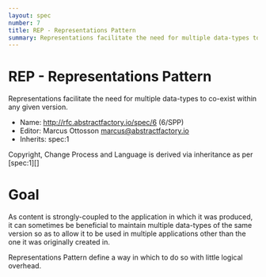 ```yaml
---
layout: spec
number: 7
title: REP - Representations Pattern
summary: Representations facilitate the need for multiple data-types to co-exist within any given version.
---
```

# REP - Representations Pattern

Representations facilitate the need for multiple data-types to co-exist within any given version.

* Name: http://rfc.abstractfactory.io/spec/6 (6/SPP)
* Editor: Marcus Ottosson <marcus@abstractfactory.io>
* Inherits: spec:1

Copyright, Change Process and Language is derived via inheritance as per [spec:1][]

# Goal

As content is strongly-coupled to the application in which it was produced, it can sometimes be beneficial to maintain multiple data-types of the same version so as to allow it to be used in multiple applications other than the one it was originally created in.

Representations Pattern define a way in which to do so with little logical overhead.